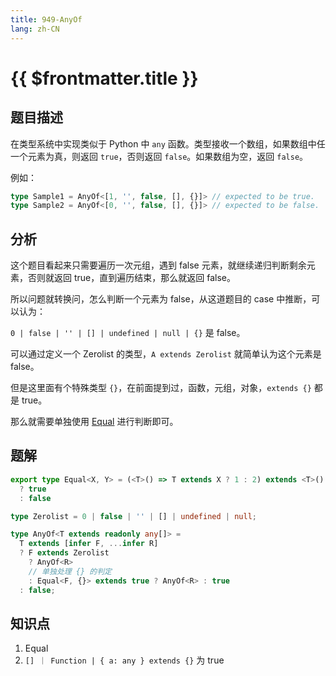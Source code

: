 ```yaml
---
title: 949-AnyOf
lang: zh-CN
---
```


# {{ $frontmatter.title }}

## 题目描述

在类型系统中实现类似于 Python 中 `any` 函数。类型接收一个数组，如果数组中任一个元素为真，则返回 `true`，否则返回 `false`。如果数组为空，返回 `false`。

例如：

```ts
type Sample1 = AnyOf<[1, '', false, [], {}]> // expected to be true.
type Sample2 = AnyOf<[0, '', false, [], {}]> // expected to be false.
```

## 分析

这个题目看起来只需要遍历一次元组，遇到 false 元素，就继续递归判断剩余元素，否则就返回 true，直到遍历结束，那么就返回 false。

所以问题就转换问，怎么判断一个元素为 false，从这道题目的 case 中推断，可以认为：

`0 | false | '' | [] | undefined | null | {}` 是 false。

可以通过定义一个 Zerolist 的类型，`A extends Zerolist` 就简单认为这个元素是 false。

但是这里面有个特殊类型 `{}`，在前面提到过，函数，元组，对象，`extends {}` 都是 true。

那么就需要单独使用 [Equal](/summary/%E5%88%A4%E6%96%AD%E4%B8%A4%E4%B8%AA%E7%B1%BB%E5%9E%8B%E7%9B%B8%E7%AD%89.md) 进行判断即可。

## 题解

```ts
export type Equal<X, Y> = (<T>() => T extends X ? 1 : 2) extends <T>() => T extends Y ? 1 : 2
  ? true
  : false

type Zerolist = 0 | false | '' | [] | undefined | null;

type AnyOf<T extends readonly any[]> =
  T extends [infer F, ...infer R]
  ? F extends Zerolist
    ? AnyOf<R>
    // 单独处理 {} 的判定
    : Equal<F, {}> extends true ? AnyOf<R> : true
  : false;
```

## 知识点

1. Equal
2. `[] ｜ Function | { a: any } extends {}` 为 true

